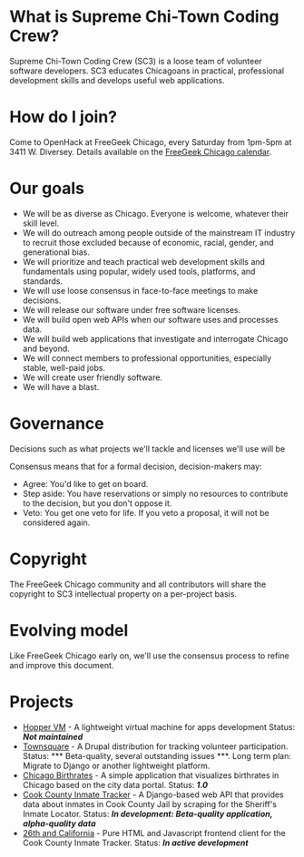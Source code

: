 # What is Supreme Chi-Town Coding Crew?

Supreme Chi-Town Coding Crew (SC3) is a loose team of volunteer software developers. SC3 educates Chicagoans in practical, professional development skills and develops useful web applications.

# How do I join?

Come to OpenHack at FreeGeek Chicago, every Saturday from 1pm-5pm at 3411 W. Diversey. Details available on the [FreeGeek Chicago calendar](http://freegeekchicago.org/calendar).

# Our goals

* We will be as diverse as Chicago. Everyone is welcome, whatever their skill level.
* We will do outreach among people outside of the mainstream IT industry to recruit those excluded because of economic, racial, gender, and generational bias.
* We will prioritize and teach practical web development skills and fundamentals using popular, widely used tools, platforms, and standards.
* We will use loose consensus in face-to-face meetings to make decisions.
* We will release our software under free software licenses.
* We will build open web APIs when our software uses and processes data.
* We will build web applications that investigate and interrogate Chicago and beyond.
* We will connect members to professional opportunities, especially stable, well-paid jobs.
* We will create user friendly software.
* We will have a blast.

# Governance

Decisions such as what projects we'll tackle and licenses we'll use will be 

Consensus means that for a formal decision, decision-makers may:

* Agree: You'd like to get on board.
* Step aside: You have reservations or simply no resources to contribute to the decision, but you don't oppose it.
* Veto: You get one veto for life. If you veto a proposal, it will not be considered again. 

# Copyright

The FreeGeek Chicago community and all contributors will share the copyright to SC3 intellectual property on a per-project basis.

# Evolving model

Like FreeGeek Chicago early on, we'll use the consensus process to refine and improve this document.

# Projects

* [Hopper VM](https://github.com/sc3/hopper) - A lightweight virtual machine for apps development Status: ***Not maintained***
* [Townsquare](https://github.com/sc3/townsquare) - A Drupal distribution for tracking volunteer participation. Status: *** Beta-quality, several outstanding issues ***. Long term plan: Migrate to Django or another lightweight platform.
* [Chicago Birthrates](https://github.com/sc3/chicago_birthrates) - A simple application that visualizes birthrates in Chicago based on the city data portal. Status: ***1.0***
* [Cook County Inmate Tracker](https://github.com/sc3/cookcountyjail) - A Django-based web API that provides data about inmates in Cook County Jail by scraping for the Sheriff's Inmate Locator. Status: ***In development: Beta-quality application, alpha-quality data***
* [26th and California](https://github.com/sc3/26thandcalifornia) - Pure HTML and Javascript frontend client for the Cook County Inmate Tracker. Status: ***In active development***
